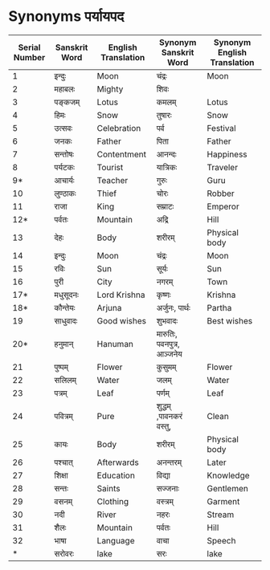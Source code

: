 # Synonyms पर्यायपद

| Serial Number | Sanskrit Word | English Translation | Synonym Sanskrit Word | Synonym English Translation |
|---------------|---------------|---------------------|------------------------|-----------------------------|
| 1             | इन्दुः        | Moon                | चंद्रः                   | Moon                         |
| 2            | महाबलः       | Mighty              | शिवः                   |                      |
| 3             | पङ्कजम्       | Lotus               | कमलम्                 | Lotus                        |
| 4             | हिमः          | Snow                | तुषारः                  | Snow                     |
| 5             | उत्सवः        | Celebration         | पर्व                 | Festival                     |
| 6             | जनकः         | Father              | पिता                     | Father                       |
| 7             | सन्तोषः       | Contentment         | आनन्दः                  | Happiness                    |
| 8             | पर्यटकः      | Tourist             | यात्रिकः                 | Traveler                     |
| 9*             | आचार्यः      | Teacher             | गुरुः                    | Guru                         |
| 10            | लुण्ठाकः      | Thief               | चोरः                    | Robber                       |
| 11            | राजा          | King                | सम्राटः                  | Emperor                      |
| 12*           | पर्वतः        | Mountain            | अद्रि                    | Hill                         |
| 13            | देहः          | Body                | शरीरम्                  | Physical body                |
| 14            | इन्दुः         | Moon                | चंद्रः                   | Moon                         |
| 15            | रविः          | Sun                 | सूर्यः                   | Sun                          |
| 16            | पुरी          | City                | नगरम्                   | Town                         |
| 17*            | मधुसूदनः     | Lord Krishna        | कृष्णः                   | Krishna                      |
| 18*            | कौन्तेयः      | Arjuna              | अर्जुनः, पार्थः                   | Partha                       |
| 19            | साधुवादः      | Good wishes         | शुभवादः                 | Best wishes                  |
| 20*            | हनुमान्        | Hanuman             | मारुतिः, पवनपुत्र, आञ्जनेय   | |
| 21            | पुष्पम्        | Flower              | कुसुमम्                     | Flower                        |
| 22            | सलिलम्        | Water               | जलम्                     | Water                        |
| 23            | पत्रम्        | Leaf                | पर्णम्                     | Leaf                      |
| 24            | पवित्रम्      | Pure                | शुद्धम् ,पावनकरं वस्तु,                 | Clean                        |
| 25            | कायः          | Body                | शरीरम्                  | Physical body                |
| 26            | पश्चात्        | Afterwards          | अनन्तरम्                 | Later                        |
| 27            | शिक्षा        | Education           | विद्या                   | Knowledge                    |
| 28            | सन्तः          | Saints              | सज्जनाः                | Gentlemen                  |
| 29            | वसनम्        | Clothing            | वस्त्रम्                  | Garment                      |
| 30            | नदी           | River               | नहरः                    | Stream                       |
| 31            | शैलः          | Mountain            | पर्वतः                  | Hill                         |
| 32            | भाषा          | Language            | वाचा                     | Speech                       |
|*|सरोवरः |lake|सरः |lake|
